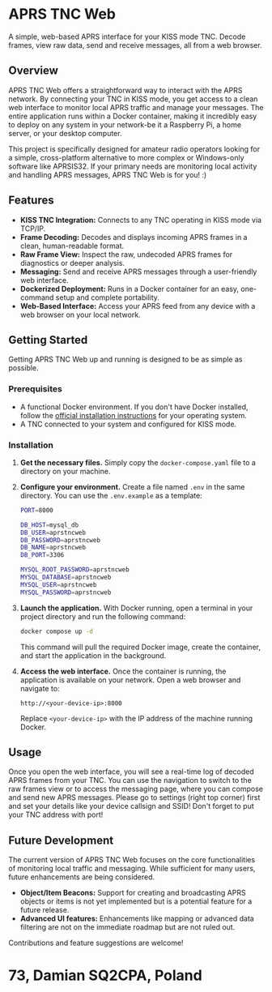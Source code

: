 # APRS TNC Web

A simple, web-based APRS interface for your KISS mode TNC. Decode frames, view raw data, send and receive messages, all from a web browser.

## Overview

APRS TNC Web offers a straightforward way to interact with the APRS network. By connecting your TNC in KISS mode, you get access to a clean web interface to monitor local APRS traffic and manage your messages. The entire application runs within a Docker container, making it incredibly easy to deploy on any system in your network-be it a Raspberry Pi, a home server, or your desktop computer.

This project is specifically designed for amateur radio operators looking for a simple, cross-platform alternative to more complex or Windows-only software like APRSIS32. If your primary needs are monitoring local activity and handling APRS messages, APRS TNC Web is for you! :)

## Features

-   **KISS TNC Integration:** Connects to any TNC operating in KISS mode via TCP/IP.
-   **Frame Decoding:** Decodes and displays incoming APRS frames in a clean, human-readable format.
-   **Raw Frame View:** Inspect the raw, undecoded APRS frames for diagnostics or deeper analysis.
-   **Messaging:** Send and receive APRS messages through a user-friendly web interface.
-   **Dockerized Deployment:** Runs in a Docker container for an easy, one-command setup and complete portability.
-   **Web-Based Interface:** Access your APRS feed from any device with a web browser on your local network.

## Getting Started

Getting APRS TNC Web up and running is designed to be as simple as possible.

### Prerequisites

-   A functional Docker environment. If you don't have Docker installed, follow the [official installation instructions](https://docs.docker.com/get-docker/) for your operating system.
-   A TNC connected to your system and configured for KISS mode.

### Installation

1.  **Get the necessary files.**
    Simply copy the `docker-compose.yaml` file to a directory on your machine.

2.  **Configure your environment.**
    Create a file named `.env` in the same directory. You can use the `.env.example` as a template:

    ```sh
    PORT=8000

    DB_HOST=mysql_db
    DB_USER=aprstncweb
    DB_PASSWORD=aprstncweb
    DB_NAME=aprstncweb
    DB_PORT=3306

    MYSQL_ROOT_PASSWORD=aprstncweb
    MYSQL_DATABASE=aprstncweb
    MYSQL_USER=aprstncweb
    MYSQL_PASSWORD=aprstncweb
    ```

3.  **Launch the application.**
    With Docker running, open a terminal in your project directory and run the following command:

    ```bash
    docker compose up -d
    ```

    This command will pull the required Docker image, create the container, and start the application in the background.

4.  **Access the web interface.**
    Once the container is running, the application is available on your network. Open a web browser and navigate to:

    `http://<your-device-ip>:8000`

    Replace `<your-device-ip>` with the IP address of the machine running Docker.

## Usage

Once you open the web interface, you will see a real-time log of decoded APRS frames from your TNC. You can use the navigation to switch to the raw frames view or to access the messaging page, where you can compose and send new APRS messages. Please go to settings (right top corner) first and set your details like your device callsign and SSID! Don't forget to put your TNC address with port!

## Future Development

The current version of APRS TNC Web focuses on the core functionalities of monitoring local traffic and messaging. While sufficient for many users, future enhancements are being considered.

-   **Object/Item Beacons:** Support for creating and broadcasting APRS objects or items is not yet implemented but is a potential feature for a future release.
-   **Advanced UI features:** Enhancements like mapping or advanced data filtering are not on the immediate roadmap but are not ruled out.

Contributions and feature suggestions are welcome!

# 73, Damian SQ2CPA, Poland
